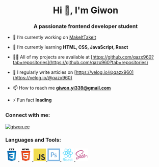 <h1 align="center">Hi 👋, I'm Giwon</h1>
<h3 align="center">A passionate frontend developer student</h3>

- 🔭 I’m currently working on [MakeItTakeIt](https://github.com/MITI-MakeItTakeIt)

- 🌱 I’m currently learning **HTML, CSS, JavaScript, React**

- 👨‍💻 All of my projects are available at [https://github.com/qazx960?tab=repositories](https://github.com/qazx960?tab=repositories)

- 📝 I regularly write articles on [https://velog.io/@qazx960](https://velog.io/@qazx960)

- 📫 How to reach me **giwon.yi339@gmail.com**

- ⚡ Fun fact **loading**

<h3 align="left">Connect with me:</h3>
<p align="left">
<a href="https://instagram.com/giwon.ee" target="blank"><img align="center" src="https://raw.githubusercontent.com/rahuldkjain/github-profile-readme-generator/master/src/images/icons/Social/instagram.svg" alt="giwon.ee" height="30" width="40" /></a>
</p>

<h3 align="left">Languages and Tools:</h3>
<p align="left"> </a> <a href="https://www.w3schools.com/css/" target="_blank" rel="noreferrer"> <img src="https://raw.githubusercontent.com/devicons/devicon/master/icons/css3/css3-original-wordmark.svg" alt="css3" width="40" height="40"/> </a> <a href="https://www.w3.org/html/" target="_blank" rel="noreferrer"> <img src="https://raw.githubusercontent.com/devicons/devicon/master/icons/html5/html5-original-wordmark.svg" alt="html5" width="40" height="40"/> </a> <a href="https://developer.mozilla.org/en-US/docs/Web/JavaScript" target="_blank" rel="noreferrer"> <img src="https://raw.githubusercontent.com/devicons/devicon/master/icons/javascript/javascript-original.svg" alt="javascript" width="40" height="40"/> </a> <a href="https://www.photoshop.com/en" target="_blank" rel="noreferrer"> <img src="https://raw.githubusercontent.com/devicons/devicon/master/icons/photoshop/photoshop-line.svg" alt="photoshop" width="40" height="40"/> </a> <a href="https://reactjs.org/" target="_blank" rel="noreferrer"> <img src="https://raw.githubusercontent.com/devicons/devicon/master/icons/react/react-original-wordmark.svg" alt="react" width="40" height="40"/> </a> <a href="https://sass-lang.com" target="_blank" rel="noreferrer"> <img src="https://raw.githubusercontent.com/devicons/devicon/master/icons/sass/sass-original.svg" alt="sass" width="40" height="40"/> </a> </p>
